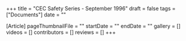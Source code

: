 +++
title = "CEC Safety Series - September 1996"
draft = false
tags = ["Documents"]
date = ""

[Article]
pageThumbnailFile = ""
startDate = ""
endDate = ""
gallery = []
videos = []
contributors = []
reviews = []
+++